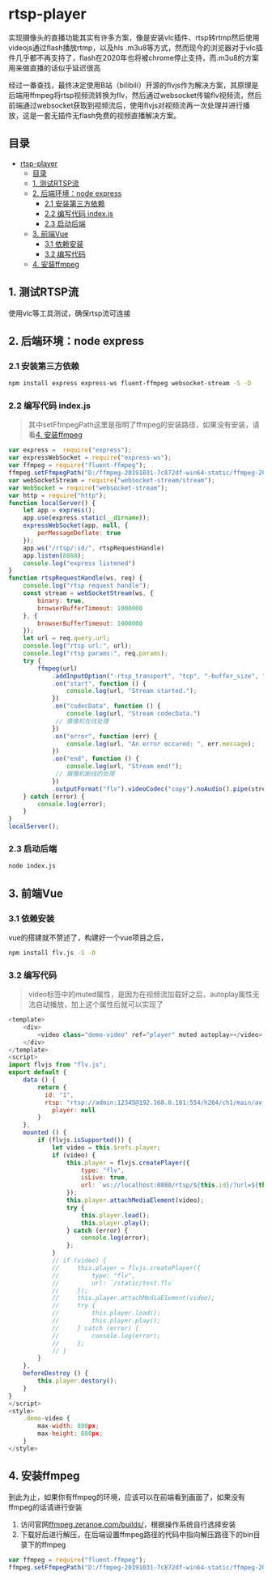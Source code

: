 # rtsp-player

实现摄像头的直播功能其实有许多方案，像是安装vlc插件、rtsp转rtmp然后使用videojs通过flash播放rtmp，以及hls .m3u8等方式，然而现今的浏览器对于vlc插件几乎都不再支持了，flash在2020年也将被chrome停止支持，而.m3u8的方案用来做直播的话似乎延迟很高

经过一番查找，最终决定使用B站（bilibili）开源的flvjs作为解决方案，其原理是后端用ffmpeg将rtsp视频流转换为flv，然后通过websocket传输flv视频流，然后前端通过websocket获取到视频流后，使用flvjs对视频流再一次处理并进行播放，这是一套无插件无flash免费的视频直播解决方案。

## 目录
- [rtsp-player](#rtsp-player)
  - [目录](#目录)
  - [1. 测试RTSP流](#1-测试rtsp流)
  - [2. 后端环境：node express](#2-后端环境node-express)
    - [2.1 安装第三方依赖](#21-安装第三方依赖)
    - [2.2 编写代码 index.js](#22-编写代码-indexjs)
    - [2.3 启动后端](#23-启动后端)
  - [3. 前端Vue](#3-前端vue)
    - [3.1 依赖安装](#31-依赖安装)
    - [3.2 编写代码](#32-编写代码)
  - [4. 安装ffmpeg](#4-安装ffmpeg)


## 1. 测试RTSP流

使用vlc等工具测试，确保rtsp流可连接

## 2. 后端环境：node express

### 2.1 安装第三方依赖

```bash
npm install express express-ws fluent-ffmpeg websocket-stream -S -D
```

### 2.2 编写代码 index.js
> 其中setFfmpegPath这里是指明了ffmpeg的安装路径，如果没有安装，请看[4. 安装ffmpeg](#4-安装ffmpeg)

```js
var express =  require("express");
var expressWebSocket = require("express-ws");
var ffmpeg = require("fluent-ffmpeg");
ffmpeg.setFfmpegPath("D:/ffmpeg-20191031-7c872df-win64-static/ffmpeg-20191031-7c872df-win64-static/bin/ffmpeg");
var webSocketStream = require("websocket-stream/stream");
var WebSocket = require("websocket-stream");
var http = require("http");
function localServer() {
    let app = express();
    app.use(express.static(__dirname));
    expressWebSocket(app, null, {
        perMessageDeflate: true
    });
    app.ws("/rtsp/:id/", rtspRequestHandle)
    app.listen(8888);
    console.log("express listened")
}
function rtspRequestHandle(ws, req) {
    console.log("rtsp request handle");
    const stream = webSocketStream(ws, {
        binary: true,
        browserBufferTimeout: 1000000
    }, {
        browserBufferTimeout: 1000000
    });
    let url = req.query.url;
    console.log("rtsp url:", url);
    console.log("rtsp params:", req.params);
    try {
        ffmpeg(url)
            .addInputOption("-rtsp_transport", "tcp", "-buffer_size", "102400")  // 这里可以添加一些 RTSP 优化的参数
            .on("start", function () {
                console.log(url, "Stream started.");
            })
            .on("codecData", function () {
                console.log(url, "Stream codecData.")
             // 摄像机在线处理
            })
            .on("error", function (err) {
                console.log(url, "An error occured: ", err.message);
            })
            .on("end", function () {
                console.log(url, "Stream end!");
             // 摄像机断线的处理
            })
            .outputFormat("flv").videoCodec("copy").noAudio().pipe(stream);
    } catch (error) {
        console.log(error);
    }
}
localServer();
```
### 2.3 启动后端

```bash
node index.js
```
## 3. 前端Vue

### 3.1 依赖安装

vue的搭建就不赘述了，构建好一个vue项目之后，
```bash
npm install flv.js -S -D
```
### 3.2 编写代码
> video标签中的muted属性，是因为在视频流加载好之后，autoplay属性无法自动播放，加上这个属性后就可以实现了

```js
<template>
    <div>
        <video class="demo-video" ref="player" muted autoplay></video>
    </div>
</template>
<script>
import flvjs from "flv.js";
export default {
    data () {
        return {
          id: "1",
          rtsp: "rtsp://admin:12345@192.168.0.101:554/h264/ch1/main/av_stream",
            player: null
        }
    },
    mounted () {
        if (flvjs.isSupported()) {
            let video = this.$refs.player;
            if (video) {
                this.player = flvjs.createPlayer({
                    type: "flv",
                    isLive: true,
                    url: `ws://localhost:8888/rtsp/${this.id}/?url=${this.rtsp}`
                });
                this.player.attachMediaElement(video);
                try {
                    this.player.load();
                    this.player.play();
                } catch (error) {
                    console.log(error);
                };
            }
            // if (video) {
            //     this.player = flvjs.createPlayer({
            //         type: "flv",
            //         url: `/static/test.flv`
            //     });
            //     this.player.attachMediaElement(video);
            //     try {
            //         this.player.load();
            //         this.player.play();
            //     } catch (error) {
            //         console.log(error);
            //     };
            // }
        }
    },
    beforeDestroy () {
        this.player.destory();
    }
}
</script>
<style>
    .demo-video {
        max-width: 880px;
        max-height: 660px;
    }
</style>
```


## 4. 安装ffmpeg
到此为止，如果你有ffmpeg的环境，应该可以在前端看到画面了，如果没有ffmpeg的话请进行安装
1. 访问官网[ffmpeg.zeranoe.com/builds/](https://ffmpeg.zeranoe.com/builds/)，根据操作系统自行选择安装
2. 下载好后进行解压，在后端设置ffmpeg路径的代码中指向解压路径下的bin目录下的ffmpeg
```js
var ffmpeg = require("fluent-ffmpeg");
ffmpeg.setFfmpegPath("D:/ffmpeg-20191031-7c872df-win64-static/ffmpeg-20191031-7c872df-win64-static/bin/ffmpeg");
```
